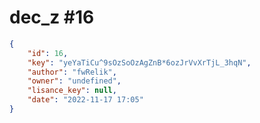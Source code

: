 
# dec_z #16
                
```JSON
{
    "id": 16,
    "key": "yeYaTiCu^9sOzSoOzAgZnB*6ozJrVvXrTjL_3hqN",
    "author": "fwRelik",
    "owner": "undefined",
    "lisance_key": null,
    "date": "2022-11-17 17:05"
}
```
    